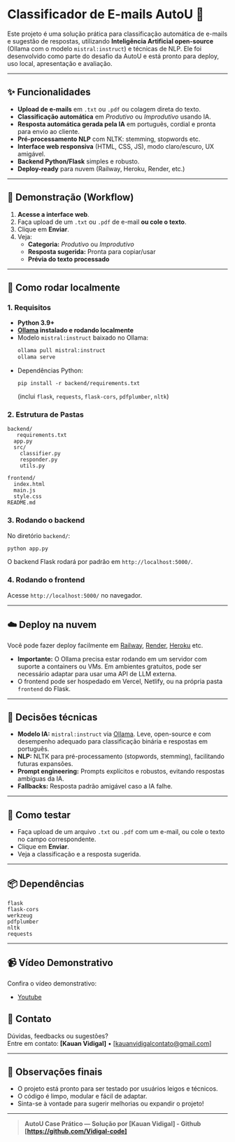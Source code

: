 # Classificador de E-mails AutoU 🚀

Este projeto é uma solução prática para classificação automática de e-mails e sugestão de respostas, utilizando **Inteligência Artificial open-source** (Ollama com o modelo `mistral:instruct`) e técnicas de NLP. Ele foi desenvolvido como parte do desafio da AutoU e está pronto para deploy, uso local, apresentação e avaliação.

---

## ✨ Funcionalidades

- **Upload de e-mails** em `.txt` ou `.pdf` ou colagem direta do texto.
- **Classificação automática** em _Produtivo_ ou _Improdutivo_ usando IA.
- **Resposta automática gerada pela IA** em português, cordial e pronta para envio ao cliente.
- **Pré-processamento NLP** com NLTK: stemming, stopwords etc.
- **Interface web responsiva** (HTML, CSS, JS), modo claro/escuro, UX amigável.
- **Backend Python/Flask** simples e robusto.
- **Deploy-ready** para nuvem (Railway, Heroku, Render, etc.)

---

## 📸 Demonstração (Workflow)

1. **Acesse a interface web**.
2. Faça upload de um `.txt` ou `.pdf` de e-mail **ou cole o texto**.
3. Clique em **Enviar**.
4. Veja:
   - **Categoria:** _Produtivo_ ou _Improdutivo_
   - **Resposta sugerida:** Pronta para copiar/usar
   - **Prévia do texto processado**

---

## 🚀 Como rodar localmente

### 1. Requisitos

- **Python 3.9+**
- **[Ollama](https://ollama.com/download) instalado e rodando localmente**
- Modelo `mistral:instruct` baixado no Ollama:
  ```sh
  ollama pull mistral:instruct
  ollama serve
  ```
- Dependências Python:
  ```
  pip install -r backend/requirements.txt
  ```
  (inclui `flask`, `requests`, `flask-cors`, `pdfplumber`, `nltk`)

### 2. Estrutura de Pastas

```
backend/
   requirements.txt
  app.py
  src/
    classifier.py
    responder.py
    utils.py
    
frontend/
  index.html
  main.js
  style.css
README.md
```

### 3. Rodando o backend

No diretório `backend/`:

```sh
python app.py
```

O backend Flask rodará por padrão em `http://localhost:5000/`.

### 4. Rodando o frontend

Acesse `http://localhost:5000/` no navegador.

---

## ☁️ Deploy na nuvem

Você pode fazer deploy facilmente em [Railway](https://railway.app/), [Render](https://render.com/), [Heroku](https://heroku.com/) etc.

- **Importante:** O Ollama precisa estar rodando em um servidor com suporte a containers ou VMs. Em ambientes gratuitos, pode ser necessário adaptar para usar uma API de LLM externa.
- O frontend pode ser hospedado em Vercel, Netlify, ou na própria pasta `frontend` do Flask.

---

## 🧠 Decisões técnicas

- **Modelo IA:** `mistral:instruct` via [Ollama](https://ollama.com/). Leve, open-source e com desempenho adequado para classificação binária e respostas em português.
- **NLP:** NLTK para pré-processamento (stopwords, stemming), facilitando futuras expansões.
- **Prompt engineering:** Prompts explícitos e robustos, evitando respostas ambíguas da IA.
- **Fallbacks:** Resposta padrão amigável caso a IA falhe.

---

## 📝 Como testar

- Faça upload de um arquivo `.txt` ou `.pdf` com um e-mail, ou cole o texto no campo correspondente.
- Clique em **Enviar**.
- Veja a classificação e a resposta sugerida.

---

## 📦 Dependências

```
flask
flask-cors
werkzeug
pdfplumber
nltk
requests
```

---
## 📹 Vídeo Demonstrativo

Confira o vídeo demonstrativo:

- [Youtube](https://www.youtube.com/watch?v=QMO2L-pq_X4&ab_channel=KauanVidigal)



## 🤝 Contato

Dúvidas, feedbacks ou sugestões?  
Entre em contato: **[Kauan Vidigal]** • [kauanvidigalcontato@gmail.com]

---

## 🎉 Observações finais

- O projeto está pronto para ser testado por usuários leigos e técnicos.
- O código é limpo, modular e fácil de adaptar.
- Sinta-se à vontade para sugerir melhorias ou expandir o projeto!

---

> **AutoU Case Prático — Solução por [Kauan Vidigal] - Github [https://github.com/Vidigal-code]**
